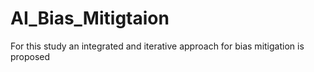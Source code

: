 # AI_Bias_Mitigtaion
For this study an integrated and iterative approach for bias mitigation is proposed
